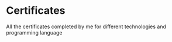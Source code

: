 # Certificates
All the certificates completed by me for different technologies and programming language
